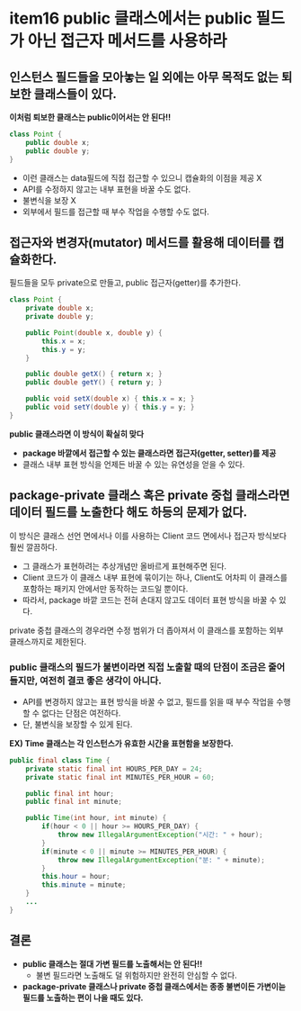 # item16 public 클래스에서는 public 필드가 아닌 접근자 메서드를 사용하라

## 인스턴스 필드들을 모아놓는 일 외에는 아무 목적도 없는 퇴보한 클래스들이 있다.

**이처럼 퇴보한 클래스는 public이어서는 안 된다!!**

```java
class Point {
    public double x;
    public double y;
}
```

- 이런 클래스는 data필드에 직접 접근할 수 있으니 캡슐화의 이점을 제공 X
- API를 수정하지 않고는 내부 표현을 바꿀 수도 없다.
- 불변식을 보장 X
- 외부에서 필드를 접근할 때 부수 작업을 수행할 수도 없다.

## 접근자와 변경자(mutator) 메서드를 활용해 데이터를 캡슐화한다.

필드들을 모두 private으로 만들고, public 접근자(getter)를 추가한다.

```java
class Point {
    private double x;
    private double y;

    public Point(double x, double y) {
        this.x = x;
        this.y = y;
    }

    public double getX() { return x; }
    public double getY() { return y; }

    public void setX(double x) { this.x = x; }
    public void setY(double y) { this.y = y; }
}
```

**public 클래스라면 이 방식이 확실히 맞다**
- **package 바깥에서 접근할 수 있는 클래스라면 접근자(getter, setter)를 제공**
- 클래스 내부 표현 방식을 언제든 바꿀 수 있는 유연성을 얻을 수 있다.
  
## package-private 클래스 혹은 private 중첩 클래스라면 데이터 필드를 노출한다 해도 하등의 문제가 없다.

이 방식은 클래스 선언 면에서나 이를 사용하는 Client 코드 면에서나 접근자 방식보다 훨씬 깔끔하다.

- 그 클래스가 표현하려는 추상개념만 올바르게 표현해주면 된다.
- Client 코드가 이 클래스 내부 표현에 묶이기는 하나, Client도 어차피 이 클래스를 포함하는 패키지 안에서만 동작하는 코드일 뿐이다.
- 따라서, package 바깥 코드는 전혀 손대지 않고도 데이터 표현 방식을 바꿀 수 있다.

private 중첩 클래스의 경우라면 수정 범위가 더 좁아져서 이 클래스를 포함하는 외부 클래스까지로 제한된다.

### public 클래스의 필드가 불변이라면 직접 노출할 때의 단점이 조금은 줄어들지만, 여전히 결코 좋은 생각이 아니다.

- API를 변경하지 않고는 표현 방식을 바꿀 수 없고, 필드를 읽을 때 부수 작업을 수행할 수 없다는 단점은 여전하다.
- 단, 불변식을 보장할 수 있게 된다.

**EX) Time 클래스는 각 인스턴스가 유효한 시간을 표현함을 보장한다.**

```java
public final class Time {
    private static final int HOURS_PER_DAY = 24;
    private static final int MINUTES_PER_HOUR = 60;

    public final int hour;
    public final int minute;

    public Time(int hour, int minute) {
        if(hour < 0 || hour >= HOURS_PER_DAY) {
            throw new IllegalArgumentException("시간: " + hour);
        }
        if(minute < 0 || minute >= MINUTES_PER_HOUR) {
            throw new IllegalArgumentException("분: " + minute);
        }
        this.hour = hour;
        this.minute = minute;
    }
    ...
}
```

## 결론
- **public 클래스는 절대 가변 필드를 노출해서는 안 된다!!**
  - 불변 필드라면 노출해도 덜 위험하지만 완전히 안심할 수 없다.
- **package-private 클래스나 private 중첩 클래스에서는 종종 불변이든 가변이늗 필드를 노출하는 편이 나을 때도 있다.** 